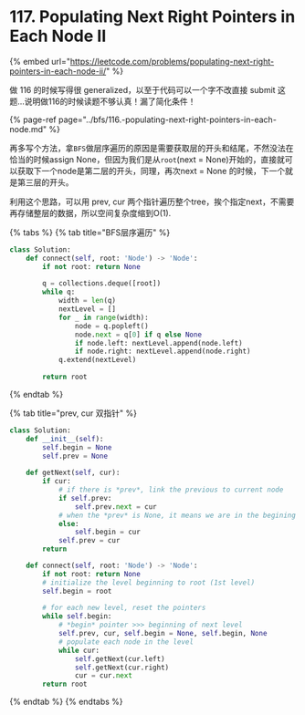 # 117. Populating Next Right Pointers in Each Node II

{% embed url="https://leetcode.com/problems/populating-next-right-pointers-in-each-node-ii/" %}

做 116 的时候写得很 generalized，以至于代码可以一个字不改直接 submit 这题...说明做116的时候读题不够认真！漏了简化条件！

{% page-ref page="../bfs/116.-populating-next-right-pointers-in-each-node.md" %}

再多写个方法，拿`BFS`做层序遍历的原因是需要获取层的开头和结尾，不然没法在恰当的时候assign None，但因为我们是从`root`\(next = None\)开始的，直接就可以获取下一个node是第二层的开头，同理，再次next = None 的时候，下一个就是第三层的开头。

利用这个思路，可以用 prev, cur 两个指针遍历整个tree，挨个指定next，不需要再存储整层的数据，所以空间复杂度缩到O\(1\).

{% tabs %}
{% tab title="BFS层序遍历" %}
```python
class Solution:
    def connect(self, root: 'Node') -> 'Node':
        if not root: return None
        
        q = collections.deque([root])
        while q:
            width = len(q)
            nextLevel = []
            for _ in range(width):
                node = q.popleft()
                node.next = q[0] if q else None
                if node.left: nextLevel.append(node.left)
                if node.right: nextLevel.append(node.right)
            q.extend(nextLevel)
            
        return root
```
{% endtab %}

{% tab title="prev, cur 双指针" %}
```python
class Solution:
    def __init__(self):
        self.begin = None
        self.prev = None
    
    def getNext(self, cur):
        if cur:
            # if there is *prev*, link the previous to current node
            if self.prev: 
                self.prev.next = cur
            # when the *prev* is None, it means we are in the begining of the level
            else: 
                self.begin = cur
            self.prev = cur
        return

    def connect(self, root: 'Node') -> 'Node':
        if not root: return None
        # initialize the level beginning to root (1st level)
        self.begin = root
        
        # for each new level, reset the pointers
        while self.begin:
            # *begin* pointer >>> beginning of next level
            self.prev, cur, self.begin = None, self.begin, None
            # populate each node in the level
            while cur:
                self.getNext(cur.left)
                self.getNext(cur.right)
                cur = cur.next
        return root
```
{% endtab %}
{% endtabs %}



